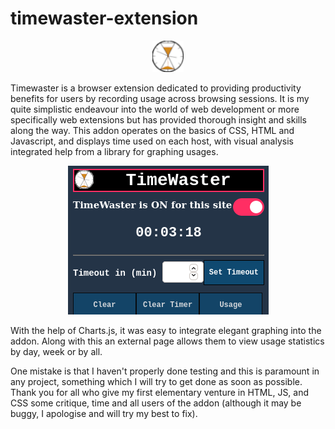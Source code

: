 # timewaster-extension

<p align="center">
  <img src="images/smallLogo.png" width=50 height=50>
</p>

Timewaster is a browser extension dedicated to providing productivity benefits for users by recording usage across browsing sessions. 
It is my quite simplistic endeavour into the world of web development or more specifically web extensions but has provided thorough insight and skills along the way.
This addon operates on the basics of CSS, HTML and Javascript, and displays time used on each host, with visual analysis integrated help from a library for graphing usages.


<p align="center">
  <img src="images/timewaster-preview-1.png">
</p>

With the help of Charts.js, it was easy to integrate elegant graphing into the addon. Along with this an external page allows them to view usage statistics by day, week or by all. 


One mistake is that I haven't properly done testing and this is paramount in any project, something which I will try to get done as soon as possible. Thank you for all who give my first elementary venture in HTML, JS, and CSS some critique, time and all users of the addon (although it may be buggy, I apologise and will try my best to fix). 
